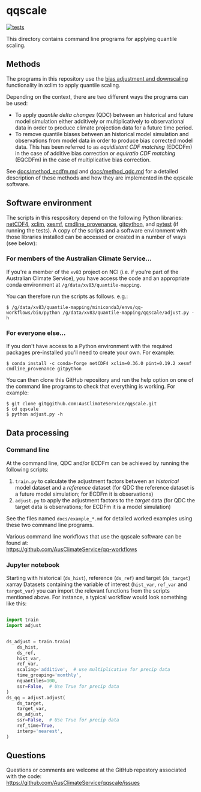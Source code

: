 # qqscale

[![tests](https://github.com/climate-innovation-hub/qqscale/actions/workflows/tests.yml/badge.svg)](https://github.com/climate-innovation-hub/qqscale/actions/workflows/tests.yml)

This directory contains command line programs for applying quantile scaling. 

## Methods

The programs in this repository use the
[bias adjustment and downscaling](https://xclim.readthedocs.io/en/stable/sdba.html)
functionality in xclim to apply quantile scaling.

Depending on the context, there are two different ways the programs can be used:
- To apply *quantile delta changes* (QDC) between an historical and future model simulation
  either additively or multiplicatively to observational data in order to produce
  climate projection data for a future time period.
- To remove quantile biases between an historical model simulation and observations
  from model data in order to produce bias corrected model data.
  This has been referred to as
  *equidistant CDF matching* (EDCDFm) in the case of additive bias correction or
  *equiratio CDF matching* (EQCDFm) in the case of multiplicative bias correction.

See [docs/method_ecdfm.md](docs/method_ecdfm.md) and [docs/method_qdc.md](docs/method_qdc.md) for a detailed description
of these methods and how they are implemented in the qqscale software.

## Software environment

The scripts in this respository depend on the following Python libraries:
[netCDF4](https://unidata.github.io/netcdf4-python/),
[xclim](https://xclim.readthedocs.io),
[xesmf](https://xesmf.readthedocs.io),
[cmdline_provenance](https://cmdline-provenance.readthedocs.io),
[gitpython](https://gitpython.readthedocs.io),
and [pytest](https://docs.pytest.org) (if running the tests).
A copy of the scripts and a software environment with those libraries installed
can be accessed or created in a number of ways (see below):

### For members of the Australian Climate Service...

If you're a member of the `xv83` project on NCI
(i.e. if you're part of the Australian Climate Service),
you have access the code and an appropriate conda environment
at `/g/data/xv83/quantile-mapping`.

You can therefore run the scripts as follows. e.g.:

```
$ /g/data/xv83/quantile-mapping/miniconda3/envs/qq-workflows/bin/python /g/data/xv83/quantile-mapping/qqscale/adjust.py -h
```

### For everyone else...

If you don't have access to a Python environment with the required packages
pre-installed you'll need to create your own.
For example:

```
$ conda install -c conda-forge netCDF4 xclim=0.36.0 pint=0.19.2 xesmf cmdline_provenance gitpython
```

You can then clone this GitHub repository and run the help option
on one of the command line programs to check that everything is working.
For example:

```
$ git clone git@github.com:AusClimateService/qqscale.git
$ cd qqscale
$ python adjust.py -h
```

## Data processing

### Command line
  
At the command line, QDC and/or ECDFm can be achieved by running the following scripts:
1. `train.py` to calculate the adjustment factors between an *historical* model dataset and a *reference* dataset
   (for QDC the reference dataset is a future model simulation; for ECDFm it is observations)
1. `adjust.py` to apply the adjustment factors to the *target* data
   (for QDC the target data is observations; for ECDFm it is a model simulation)

See the files named `docs/example_*.md` for detailed worked examples using these two command line programs.

Various command line workflows that use the qqscale software can be found at:  
https://github.com/AusClimateService/qq-workflows

### Jupyter notebook

Starting with historical (`ds_hist`), reference (`ds_ref`) and target (`ds_target`) xarray Datasets
containing the variable of interest (`hist_var`, `ref_var` and `target_var`)
you can import the relevant functions from the scripts mentioned above.
For instance,
a typical workflow would look something like this:

```python

import train
import adjust


ds_adjust = train.train(
    ds_hist,
    ds_ref,
    hist_var,
    ref_var,
    scaling='additive',  # use multiplicative for precip data
    time_grouping='monthly',
    nquantiles=100,
    ssr=False,  # Use True for precip data
)
ds_qq = adjust.adjust(
    ds_target,
    target_var,
    ds_adjust,
    ssr=False,  # Use True for precip data
    ref_time=True,
    interp='nearest', 
)
```

## Questions

Questions or comments are welcome at the GitHub repostory
associated with the code:  
https://github.com/AusClimateService/qqscale/issues
